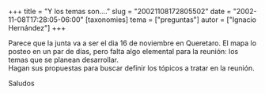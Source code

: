 +++
title = "Y los temas son...."
slug = "20021108172805502"
date = "2002-11-08T17:28:05-06:00"
[taxonomies]
tema = ["preguntas"]
autor = ["Ignacio Hernández"]
+++

Parece que la junta va a ser el dia 16 de noviembre en Queretaro. El
mapa lo posteo en un par de días, pero falta algo elemental para la
reunión: los temas que se planean desarrollar.  
Hagan sus propuestas para buscar definir los tópicos a tratar en la
reunión.  
  
Saludos

